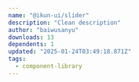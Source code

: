 ```yaml
---
name: "@ikun-ui/slider"
description: "Clean description"
author: "baiwusanyu"
downloads: 13
dependents: 1
updated: "2025-01-24T03:49:18.871Z"
tags: 
  - component-library
---
```

